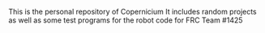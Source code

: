 This is the personal repository of Copernicium
It includes random projects as well as some test programs for the robot code for FRC Team #1425
